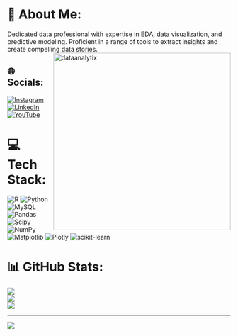 # 💫 About Me:
Dedicated data professional with expertise in EDA, data visualization, and predictive modeling. Proficient in a range of tools to extract insights and create compelling data stories.
<img align="right" alt="dataanalytix" width="400" src="https://www.analyticsindiamag.com/wp-content/uploads/2018/12/developer-dribbble.gif">

## 🌐 Socials:
[![Instagram](https://img.shields.io/badge/Instagram-%23E4405F.svg?logo=Instagram&logoColor=white)](https://instagram.com/azhar_shkk) [![LinkedIn](https://img.shields.io/badge/LinkedIn-%230077B5.svg?logo=linkedin&logoColor=white)](https://linkedin.com/in/azhar-shaikh-data-analyst) [![YouTube](https://img.shields.io/badge/YouTube-%23FF0000.svg?logo=YouTube&logoColor=white)](https://youtube.com/@https://www.youtube.com/@azharanalytixlab) 

# 💻 Tech Stack:
![R](https://img.shields.io/badge/r-%23276DC3.svg?style=for-the-badge&logo=r&logoColor=white) ![Python](https://img.shields.io/badge/python-3670A0?style=for-the-badge&logo=python&logoColor=ffdd54) ![MySQL](https://img.shields.io/badge/mysql-%2300000f.svg?style=for-the-badge&logo=mysql&logoColor=white) ![Pandas](https://img.shields.io/badge/pandas-%23150458.svg?style=for-the-badge&logo=pandas&logoColor=white) ![Scipy](https://img.shields.io/badge/SciPy-%230C55A5.svg?style=for-the-badge&logo=scipy&logoColor=%white) ![NumPy](https://img.shields.io/badge/numpy-%23013243.svg?style=for-the-badge&logo=numpy&logoColor=white) ![Matplotlib](https://img.shields.io/badge/Matplotlib-%23ffffff.svg?style=for-the-badge&logo=Matplotlib&logoColor=black) ![Plotly](https://img.shields.io/badge/Plotly-%233F4F75.svg?style=for-the-badge&logo=plotly&logoColor=white) ![scikit-learn](https://img.shields.io/badge/scikit--learn-%23F7931E.svg?style=for-the-badge&logo=scikit-learn&logoColor=white)
# 📊 GitHub Stats:
![](https://github-readme-stats.vercel.app/api?username=shaikhazhar689&theme=dark&hide_border=true&include_all_commits=false&count_private=false)<br/>
![](https://github-readme-streak-stats.herokuapp.com/?user=shaikhazhar689&theme=dark&hide_border=true)<br/>
![](https://github-readme-stats.vercel.app/api/top-langs/?username=shaikhazhar689&theme=dark&hide_border=true&include_all_commits=false&count_private=false&layout=compact)

---
[![](https://visitcount.itsvg.in/api?id=shaikhazhar689&icon=0&color=0)](https://visitcount.itsvg.in)

<!-- Proudly created with GPRM ( https://gprm.itsvg.in ) -->

